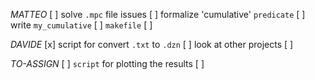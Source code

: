 

*MATTEO*
  [ ] solve `.mpc` file issues
  [ ] formalize 'cumulative' `predicate`
  [ ] write `my_cumulative`
  [ ] `makefile`
  [ ] 


*DAVIDE*
  [x] script for convert `.txt` to `.dzn`
  [ ] look at other projects
  [ ] 


*TO-ASSIGN*
  [ ] `script` for plotting the results
  [ ] 

